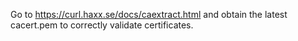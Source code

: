 Go to https://curl.haxx.se/docs/caextract.html and obtain the latest cacert.pem to correctly validate certificates.